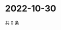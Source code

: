 # 2022-10-30

共 0 条

<!-- BEGIN WEIBO -->
<!-- 最后更新时间 Sun Oct 30 2022 23:01:27 GMT+0800 (China Standard Time) -->

<!-- END WEIBO -->
